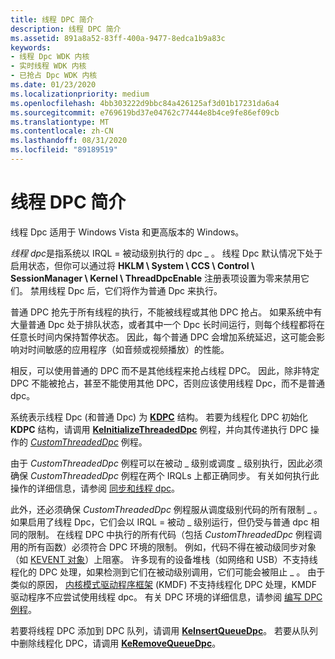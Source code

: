 ```yaml
---
title: 线程 DPC 简介
description: 线程 DPC 简介
ms.assetid: 891a8a52-83ff-400a-9477-8edca1b9a83c
keywords:
- 线程 Dpc WDK 内核
- 实时线程 WDK 内核
- 已抢占 Dpc WDK 内核
ms.date: 01/23/2020
ms.localizationpriority: medium
ms.openlocfilehash: 4bb303222d9bbc84a426125af3d01b17231da6a4
ms.sourcegitcommit: e769619bd37e04762c77444e8b4ce9fe86ef09cb
ms.translationtype: MT
ms.contentlocale: zh-CN
ms.lasthandoff: 08/31/2020
ms.locfileid: "89189519"
---
```

# <a name="introduction-to-threaded-dpcs"></a>线程 DPC 简介

线程 Dpc 适用于 Windows Vista 和更高版本的 Windows。

*线程 dpc*是指系统以 IRQL = 被动级别执行的 dpc \_ 。 线程 Dpc 默认情况下处于启用状态，但你可以通过将 **HKLM \\ System \\ CCS \\ Control \\ SessionManager \\ Kernel \\ ThreadDpcEnable** 注册表项设置为零来禁用它们。 禁用线程 Dpc 后，它们将作为普通 Dpc 来执行。

普通 DPC 抢先于所有线程的执行，不能被线程或其他 DPC 抢占。 如果系统中有大量普通 Dpc 处于排队状态，或者其中一个 Dpc 长时间运行，则每个线程都将在任意长时间内保持暂停状态。 因此，每个普通 DPC 会增加系统延迟，这可能会影响对时间敏感的应用程序（如音频或视频播放）的性能。

相反，可以使用普通的 DPC 而不是其他线程来抢占线程 DPC。 因此，除非特定 DPC 不能被抢占，甚至不能使用其他 DPC，否则应该使用线程 Dpc，而不是普通 dpc。

系统表示线程 Dpc (和普通 Dpc) 为 [**KDPC**](./eprocess.md) 结构。 若要为线程化 DPC 初始化 **KDPC** 结构，请调用 [**KeInitializeThreadedDpc**](/windows-hardware/drivers/ddi/wdm/nf-wdm-keinitializethreadeddpc) 例程，并向其传递执行 DPC 操作的 [*CustomThreadedDpc*](https://msdn.microsoft.com/library/windows/hardware/ff542976) 例程。

由于 *CustomThreadedDpc* 例程可以在被动 \_ 级别或调度 \_ 级别执行，因此必须确保 *CustomThreadedDpc* 例程在两个 IRQLs 上都正确同步。 有关如何执行此操作的详细信息，请参阅 [同步和线程 dpc](synchronization-and-threaded-dpcs.md)。

此外，还必须确保 *CustomThreadedDpc* 例程服从调度级别代码的所有限制 \_ 。 如果启用了线程 Dpc，它们会以 IRQL = 被动 \_ 级别运行，但仍受与普通 dpc 相同的限制。 在线程 DPC 中执行的所有代码（包括 *CustomThreadedDpc* 例程调用的所有函数）必须符合 DPC 环境的限制。 例如，代码不得在被动级同步对象（如 [KEVENT 对象](defining-and-using-an-event-object.md)）上阻塞。 许多现有的设备堆栈（如网络和 USB）不支持线程化的 DPC 处理，如果检测到它们在被动级别调用，它们可能会被阻止 \_ 。 由于类似的原因， [内核模式驱动程序框架](../wdf/index.md) (KMDF) 不支持线程化 DPC 处理，KMDF 驱动程序不应尝试使用线程 dpc。 有关 DPC 环境的详细信息，请参阅 [编写 DPC 例程](writing-dpc-routines.md)。

若要将线程 DPC 添加到 DPC 队列，请调用 [**KeInsertQueueDpc**](/windows-hardware/drivers/ddi/wdm/nf-wdm-keinsertqueuedpc)。 若要从队列中删除线程化 DPC，请调用 [**KeRemoveQueueDpc**](/windows-hardware/drivers/ddi/wdm/nf-wdm-keremovequeuedpc)。